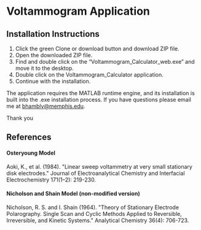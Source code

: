 # Voltammogram Application

## Installation Instructions
1. Click the green Clone or download button and download ZIP file.
2. Open the downloaded ZIP file.
3. Find and double click on the “Voltammogram_Calculator_web.exe” and move it to the desktop.
4. Double click on the Voltammogram_Calculator application.
5. Continue with the installation.

The application requires the MATLAB runtime engine, and its installation is built into the .exe installation process.  If you have questions please email me at bhambly@memphis.edu.

Thank you

## References
#### Osteryoung Model
Aoki, K., et al. (1984). "Linear sweep voltammetry at very small stationary disk electrodes." Journal of Electroanalytical Chemistry and Interfacial Electrochemistry 171(1–2): 219-230.
#### Nicholson and Shain Model (non-modified version)
Nicholson, R. S. and I. Shain (1964). "Theory of Stationary Electrode Polarography. Single Scan and Cyclic Methods Applied to Reversible, Irreversible, and Kinetic Systems." Analytical Chemistry 36(4): 706-723.
	

